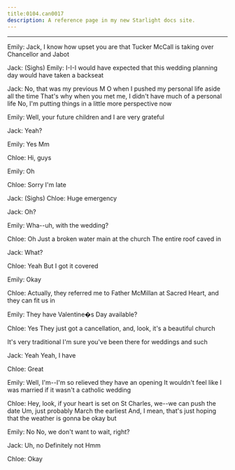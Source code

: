 ```yaml
---
title:0104.can0017
description: A reference page in my new Starlight docs site.
---
```

----- 
Emily: Jack, I know how upset you are that Tucker McCall is taking over 
Chancellor and Jabot
 
Jack: (Sighs) 
Emily: I-I-I would have expected that this wedding planning day would have 
taken a backseat
 
Jack: No, that was my previous M
O
 when I pushed my personal life aside all 
the time
 That's why when you met me, I didn't have much of a personal life
 No, 
I'm putting things in a little more perspective now
 
Emily: Well, your future children and I are very grateful
 
Jack: Yeah? 
 
Emily: Yes
 Mm
 
Chloe: Hi, guys
 
Emily: Oh
 
Chloe: Sorry I'm late
 
Jack: (Sighs) 
Chloe: Huge emergency
 
Jack: Oh? 
 
Emily: Wha--uh, with the wedding? 
 
Chloe: Oh
 Just a broken water main at the church
 The entire roof caved in


Jack: What? 
 
Chloe: Yeah
 But I got it covered
 
Emily: Okay
 
Chloe: Actually, they referred me to Father McMillan at Sacred Heart, and 
they can fit us in
 
Emily: They have Valentine�s Day available? 
 
Chloe: Yes
 They just got a cancellation, and, look, it's a beautiful church
 
It's very traditional
 I'm sure you've been there for weddings and such
 
Jack: Yeah
 Yeah, I have
 
Chloe: Great
 
Emily: Well, I'm--I'm so relieved they have an opening
 It wouldn't feel like 
I was married if it wasn't a catholic wedding
 
Chloe: Hey, look, if your heart is set on St
 Charles, we--we can push the 
date
 Um, just probably March the earliest
 And, I mean, that's just hoping that 
the weather is gonna be okay but


 
Emily: No
 No, we don't want to wait, right? 
 
Jack: Uh, no
 Definitely not
 Hmm
 
Chloe: Okay
 
